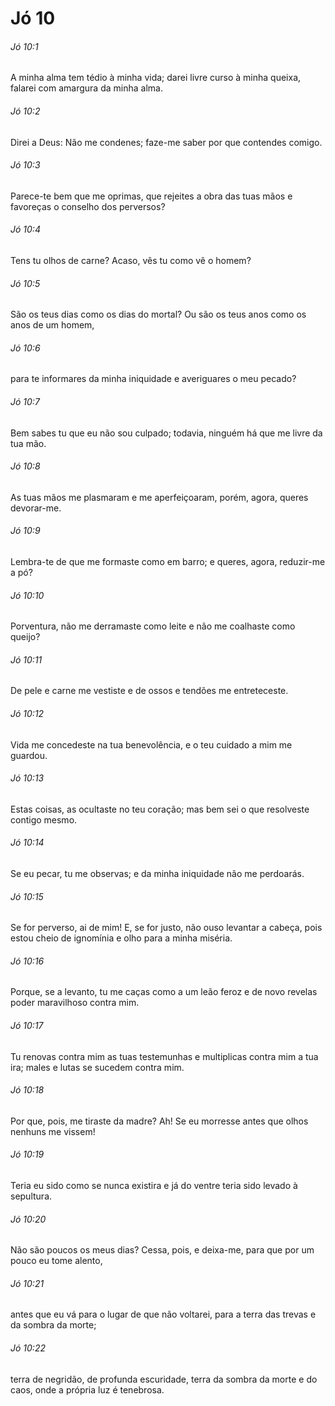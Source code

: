 # Jó 10

###### Jó 10:1

A minha alma tem tédio à minha vida; darei livre curso à minha queixa, falarei com amargura da minha alma.

###### Jó 10:2

Direi a Deus: Não me condenes; faze-me saber por que contendes comigo.

###### Jó 10:3

Parece-te bem que me oprimas, que rejeites a obra das tuas mãos e favoreças o conselho dos perversos?

###### Jó 10:4

Tens tu olhos de carne? Acaso, vês tu como vê o homem?

###### Jó 10:5

São os teus dias como os dias do mortal? Ou são os teus anos como os anos de um homem,

###### Jó 10:6

para te informares da minha iniquidade e averiguares o meu pecado?

###### Jó 10:7

Bem sabes tu que eu não sou culpado; todavia, ninguém há que me livre da tua mão.

###### Jó 10:8

As tuas mãos me plasmaram e me aperfeiçoaram, porém, agora, queres devorar-me.

###### Jó 10:9

Lembra-te de que me formaste como em barro; e queres, agora, reduzir-me a pó?

###### Jó 10:10

Porventura, não me derramaste como leite e não me coalhaste como queijo?

###### Jó 10:11

De pele e carne me vestiste e de ossos e tendões me entreteceste.

###### Jó 10:12

Vida me concedeste na tua benevolência, e o teu cuidado a mim me guardou.

###### Jó 10:13

Estas coisas, as ocultaste no teu coração; mas bem sei o que resolveste contigo mesmo.

###### Jó 10:14

Se eu pecar, tu me observas; e da minha iniquidade não me perdoarás.

###### Jó 10:15

Se for perverso, ai de mim! E, se for justo, não ouso levantar a cabeça, pois estou cheio de ignomínia e olho para a minha miséria.

###### Jó 10:16

Porque, se a levanto, tu me caças como a um leão feroz e de novo revelas poder maravilhoso contra mim.

###### Jó 10:17

Tu renovas contra mim as tuas testemunhas e multiplicas contra mim a tua ira; males e lutas se sucedem contra mim.

###### Jó 10:18

Por que, pois, me tiraste da madre? Ah! Se eu morresse antes que olhos nenhuns me vissem!

###### Jó 10:19

Teria eu sido como se nunca existira e já do ventre teria sido levado à sepultura.

###### Jó 10:20

Não são poucos os meus dias? Cessa, pois, e deixa-me, para que por um pouco eu tome alento,

###### Jó 10:21

antes que eu vá para o lugar de que não voltarei, para a terra das trevas e da sombra da morte;

###### Jó 10:22

terra de negridão, de profunda escuridade, terra da sombra da morte e do caos, onde a própria luz é tenebrosa.

